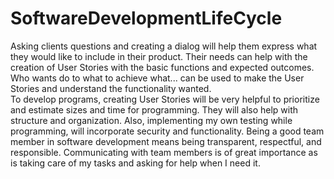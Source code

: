 # SoftwareDevelopmentLifeCycle
Asking clients questions and creating a dialog will help them express what they would like to include in their product.  Their needs can help with the creation of User Stories with the basic functions and expected outcomes.  Who wants do to what to achieve what... can be used to make the User Stories and understand the functionality wanted.  
To develop programs, creating User Stories will be very helpful to prioritize and estimate sizes and time for programming.  They will also help with structure and organization.  Also, implementing my own testing while programming, will incorporate security and functionality.
Being a good team member in software development means being transparent, respectful, and responsible.  Communicating with team members is of great importance as is taking care of my tasks and asking for help when I need it.  
